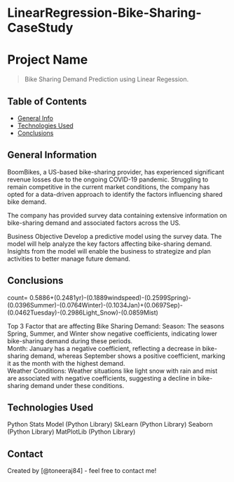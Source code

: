 # LinearRegression-Bike-Sharing-CaseStudy
# Project Name
> Bike Sharing Demand Prediction using Linear Regession.


## Table of Contents
* [General Info](#general-information)
* [Technologies Used](#technologies-used)
* [Conclusions](#conclusions)

<!-- You can include any other section that is pertinent to your problem -->

## General Information
BoomBikes, a US-based bike-sharing provider, has experienced significant revenue losses due to the ongoing COVID-19 pandemic. Struggling to remain competitive in the current market conditions, the company has opted for a data-driven approach to identify the factors influencing shared bike demand.

The company has provided survey data containing extensive information on bike-sharing demand and associated factors across the US.

Business Objective
Develop a predictive model using the survey data.
The model will help analyze the key factors affecting bike-sharing demand.
Insights from the model will enable the business to strategize and plan activities to better manage future demand.

## Conclusions
count= 0.5886+(0.2481yr)-(0.1889windspeed)-(0.2599Spring)-(0.0396Summer)-(0.0764Winter)-(0.1034Jan)+(0.0697Sep)-(0.0462Tuesday)-(0.2986Light_Snow)-(0.0859Mist)

Top 3 Factor that are affecting Bike Sharing Demand:
Season: The seasons Spring, Summer, and Winter show negative coefficients, indicating lower bike-sharing demand during these periods. </br>
Month: January has a negative coefficient, reflecting a decrease in bike-sharing demand, whereas September shows a positive coefficient, marking it as the month with the highest demand. </br>
Weather Conditions: Weather situations like light snow with rain and mist are associated with negative coefficients, suggesting a decline in bike-sharing demand under these conditions.

## Technologies Used
Python
Stats Model (Python Library)
SkLearn (Python Library)
Seaborn (Python Library)
MatPlotLib (Python Library)


## Contact
Created by [@toneeraj84] - feel free to contact me!

